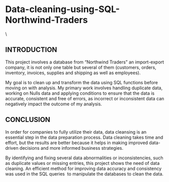 # Data-cleaning-using-SQL-Northwind-Traders
\
## INTRODUCTION

This project involves a database from “Northwind Traders” an import-export company, it is not only one table but several of them (customers, orders, inventory, invoices, supplies and shipping as well as employees). 

My goal is to clean up and transform the data using SQL functions before moving on with analysis. My primary work involves handling duplicate data, working on Nulls data and applying conditions to ensure that the data is accurate, consistent and free of errors, as incorrect or inconsistent data can negatively impact the outcome of my analysis. 


## CONCLUSION

In order for companies to fully utilize their data, data cleansing is an essential step in the data preparation process. Data cleaning takes time and effort, but the results are better because it helps in making improved data-driven decisions and more informed business strategies.

By identifying and fixing several data abnormalities or inconsistencies, such as duplicate values or missing entries, this project shows the need of data cleaning. An efficient method for improving data accuracy and consistency was used in the SQL queries  to manipulate the databases to clean the data.
